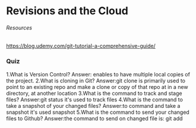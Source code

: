 # Revisions and the Cloud


###### Resources 
https://blog.udemy.com/git-tutorial-a-comprehensive-guide/

### Quiz
1.What is Version Control?
Answer: enables to have multiple local copies of the project.
2.What is cloning in Git?
Answer:git clone is primarily used to point to an existing repo and make a clone or copy of that repo at in a new directory, at another location
3.What is the command to track and stage files?
Answer:git status it's used to track files
4.What is the command to take a snapshot of your changed files?
Answer:to command and take a snapshot it's used snapshot
5.What is the command to send your changed files to Github?
Answer:the command to send on changed file is: git add

